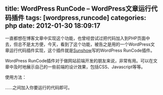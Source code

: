 title: WordPress RunCode – WordPress文章运行代码插件
tags: [wordpress,runcode]
categories: php
date: 2012-01-30 18:09:17
---
一直都想在博客文章中实现这个功能，也曾经尝试过把代码加入到PHP页面中去，但总不是太方便，今天，看到了这个功能，被告之是用的一个WordPress文章运行代码插件实现，这个插件就是[Sunshow](http://blog.sunshow.net/)写的WordPress RunCode插件。

WordPress RunCode插件对于做网站前端开发的朋友来说，非常有用。可以在文章中及时地展示自己的一些前端的设计效果，包括CSS、Javascript等等。

使用方法：

<runcode>……</runcode>之间加入你要运行的代码即可。
